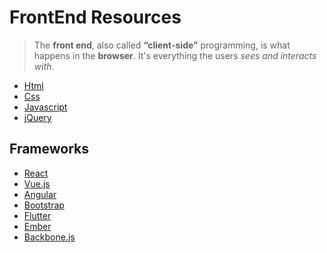 # FrontEnd Resources

> The **front end**, also called **“client-side”** programming, is what
> happens in the **browser**. It's everything the users *sees and interacts
> with*.

 - [Html](/FrontEnd/HTML.md) 
 - [Css](/FrontEnd/CSS.md) 
 - [Javascript](/FrontEnd/Javascript.md)
 - [jQuery](/FrontEnd/jQuery.md)
 
 
## Frameworks
 - [React](/FrontEnd/React.md) 
 - [Vue.js](/FrontEnd/Vue-js.md) 
 - [Angular](/FrontEnd/Angular.md)
 - [Bootstrap](/FrontEnd/Bootstrap.md)
 - [Flutter](/FrontEnd/Flutter.md)
 - [Ember](/FrontEnd/Ember.md)
 - [Backbone.js](/FrontEnd/Backbone-js.md)
